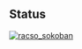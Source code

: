 ## Status

[![racso_sokoban](https://catalog.flipperzero.one/application/racso_sokoban/widget)](https://catalog.flipperzero.one/application/racso_sokoban/page)